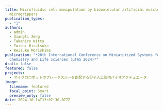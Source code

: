 ```yaml
---
title: Microfluidic cell manipulation by biomolecular artificial muscle-driven
  microgrippers
publication_types:
  - "1"
authors:
  - admin
  - Xiangli Zeng
  - Takahiro Nitta
  - Yuichi Hiratsuka
  - Keisuke Morishima
publication: "*28th International Conference on Miniaturized Systems for
  Chemistry and Life Sciences (µTAS 2024)*"
draft: false
featured: false
projects:
  - マイクロロボットのブレークスルーを創発する分子人工筋肉バイオアクチュエータ
image:
  filename: featured
  focal_point: Smart
  preview_only: false
date: 2024-10-14T13:07:30.077Z
---
```

